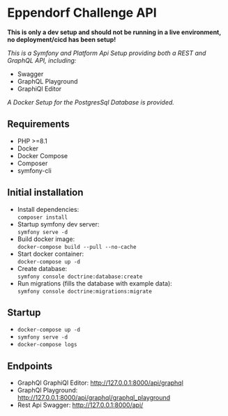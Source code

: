 Eppendorf Challenge API
===========

**This is only a dev setup and should not be running in a live environment, no deployment/cicd has been setup!**

*This is a Symfony and Platform Api Setup providing both a REST and GraphQL API, including:*
- Swagger
- GraphQL Playground
- GraphiQl Editor    

*A Docker Setup for the PostgresSql Database is provided.*

## Requirements

- PHP >=8.1
- Docker
- Docker Compose
- Composer
- symfony-cli

## Initial installation
- Install dependencies:    
`composer install`
- Startup symfony dev server:    
`symfony serve -d`
- Build docker image:    
`docker-compose build --pull --no-cache`
- Start docker container:    
`docker-compose up -d`
- Create database:    
`symfony console doctrine:database:create`
- Run migrations (fills the database with example data):    
`symfony console doctrine:migrations:migrate`

## Startup
- `docker-compose up -d`
- `symfony serve -d`
- `docker-compose logs`

## Endpoints
- GraphQl GraphiQl Editor: http://127.0.0.1:8000/api/graphql
- GraphQl Playground: http://127.0.0.1:8000/api/graphql/graphql_playground
- Rest Api Swagger: http://127.0.0.1:8000/api/
